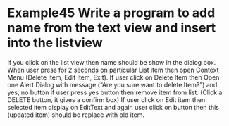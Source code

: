 # Example45 Write a program to add name from the text view and insert into the listview
If you click on the list view then name should be show in the dialog box.
When user press for 2 seconds on particular List item then open Context Menu
(Delete Item, Edit Item, Exit).
If user click on Delete Item then Open one Alert Dialog with message (“Are you sure want to delete Item?”) and yes, no button if user press yes button then remove
item from list. (Click a DELETE button, it gives a confirm box)
If user click on Edit item then selected item display on EditText and again user click on button then this (updated item) should be replace with old item.
